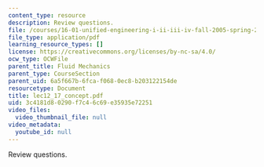 ```yaml
---
content_type: resource
description: Review questions.
file: /courses/16-01-unified-engineering-i-ii-iii-iv-fall-2005-spring-2006/3c4181d80290f7c46c69e35935e72251_lec12_17_concept.pdf
file_type: application/pdf
learning_resource_types: []
license: https://creativecommons.org/licenses/by-nc-sa/4.0/
ocw_type: OCWFile
parent_title: Fluid Mechanics
parent_type: CourseSection
parent_uid: 6a5f667b-6fca-f068-0ec8-b203122154de
resourcetype: Document
title: lec12_17_concept.pdf
uid: 3c4181d8-0290-f7c4-6c69-e35935e72251
video_files:
  video_thumbnail_file: null
video_metadata:
  youtube_id: null
---
```

Review questions.